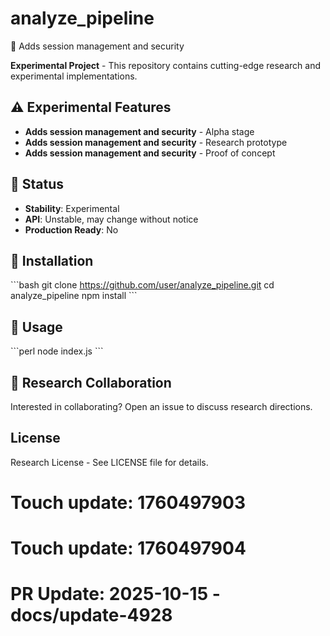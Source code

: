 # analyze_pipeline

🧪 Adds session management and security

**Experimental Project** - This repository contains cutting-edge research and experimental implementations.

## ⚠️ Experimental Features

- **Adds session management and security** - Alpha stage
- **Adds session management and security** - Research prototype
- **Adds session management and security** - Proof of concept

## 🚧 Status

- **Stability**: Experimental
- **API**: Unstable, may change without notice
- **Production Ready**: No

## 🔬 Installation

\`\`\`bash
git clone https://github.com/user/analyze_pipeline.git
cd analyze_pipeline
npm install
\`\`\`

## 🧫 Usage

\`\`\`perl
node index.js
\`\`\`

## 🤝 Research Collaboration

Interested in collaborating? Open an issue to discuss research directions.

## License

Research License - See LICENSE file for details.

# Touch update: 1760497903

# Touch update: 1760497904

# PR Update: 2025-10-15 - docs/update-4928
